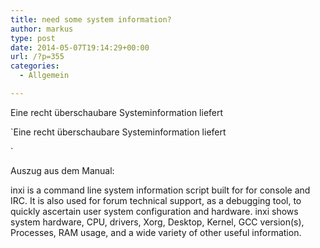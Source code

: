 ```yaml
---
title: need some system information?
author: markus
type: post
date: 2014-05-07T19:14:29+00:00
url: /?p=355
categories:
  - Allgemein

---
```

Eine recht überschaubare Systeminformation liefert
  
`Eine recht überschaubare Systeminformation liefert
  
` 
  
Auszug aus dem Manual:
  
inxi is a command line system information script built for for console and IRC. It is also used for forum technical support, as a debugging tool, to quickly ascertain user system configuration and hardware. inxi shows system hardware, CPU, drivers, Xorg, Desktop, Kernel, GCC version(s), Processes, RAM usage, and a wide variety of other useful information.
